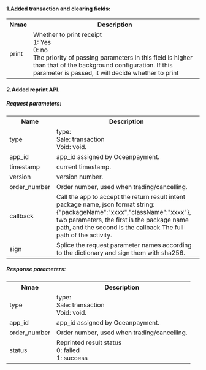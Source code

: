 <h4>1.Added transaction and clearing fields:</h4>
<table>
  <tr>
    <th>Nmae</th>
    <th>Description</th>  
  </tr>
  <tr>
    <td>print</td>
    <td>Whether to print receipt<br>1: Yes<br>0: no<br>The priority of passing parameters in this field is higher than that of the background configuration. If this parameter is passed, it will decide whether to print</td>
  </tr>
</table>

<h4>2.Added reprint API.</h4>
<h5>Request parameters:</h5>
<table>
  <tr>
    <th>Name</th>
    <th>Description</th>  
  </tr>
  <tr>
    <td>type</td>
    <td>type:<br>Sale: transaction<br>Void: void.</td>
  </tr>
  <tr>
    <td>app_id</td>
    <td>app_id assigned by Oceanpayment.</td>
  </tr>
  <tr>
    <td>timestamp</td>
    <td>current timestamp.</td>
  </tr>
  <tr>
    <td>version</td>
    <td>version number.</td>
  </tr>
  <tr>
    <td>order_number</td>
    <td>Order number, used when trading/cancelling.</td>
  </tr>
  <tr>
    <td>callback</td>
    <td>Call the app to accept the return result intent package name, json format string: {"packageName":"xxxx","className":"xxxx"}, two parameters, the first is the package name path, and the second is the callback The full path of the activity.</td>
  </tr>
  <tr>
    <td>sign</td>
    <td>Splice the request parameter names according to the dictionary and sign them with sha256.</td>
  </tr>  
</table>

<h5>Response parameters:</h5>
<table>
  <tr>
    <th>Nmae</th>
    <th>Description</th>  
  </tr>
  <tr>
    <td>type</td>
    <td>type:<br>Sale: transaction<br>Void: void.</td>
  </tr>
  <tr>
    <td>app_id</td>
    <td>app_id assigned by Oceanpayment.</td>
  </tr>
  <tr>
    <td>order_number</td>
    <td>Order number, used when trading/cancelling.</td>
  </tr>
  <tr>
    <td>status</td>
    <td>Reprinted result status<br>0: failed<br>1: success</td>
  </tr>
</table>
